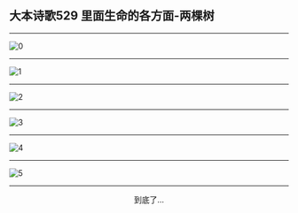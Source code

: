 
## 大本诗歌529 里面生命的各方面-两棵树
        
<div id="aplayer0"></div>

---

<img alt="0" data-original="/data/d0529/0.png">

---

<img alt="1" data-original="/data/d0529/1.png">

---

<img alt="2" data-original="/data/d0529/2.png">

---

<img alt="3" data-original="/data/d0529/3.png">

---

<img alt="4" data-original="/data/d0529/4.png">

---

<img alt="5" data-original="/data/d0529/5.png">

---

<p style="text-align: center">到底了...</p>

<script src="/js/dist-view.js"></script>

<script>
MAIN.id = 'd0529';
        
const ap0 = new APlayer({
    container: document.getElementById('aplayer0'),
    volume: 1,
    loop: 'none',
    preload: 'none',
    audio: [{
        name: '大本诗歌529.mp3',
        artist: '大本诗歌',
        url: 'https://res.wx.qq.com/voice/getvoice?mediaid=MzI0NTk3MDM5M18yMjQ3NDk0MTgz',
        cover: '/favicon'
    }]
});
</script>
